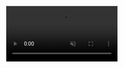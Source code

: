 <video auto-play="true" loop="loop" muted="muted" plays-inline="true">
  <source src="[/videos/space/bloop-flowers.mov](https://github.com/user-attachments/assets/b9369d71-e51f-4397-855b-5d54b8432ea7)" type="video/mp4">
</video>

